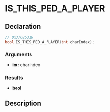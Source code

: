 # IS_THIS_PED_A_PLAYER

## Declaration
```cpp
// 0x37C85316
bool IS_THIS_PED_A_PLAYER(int charIndex);
```

### Arguments
- **int:** charIndex

### Results
- **bool**

## Description
